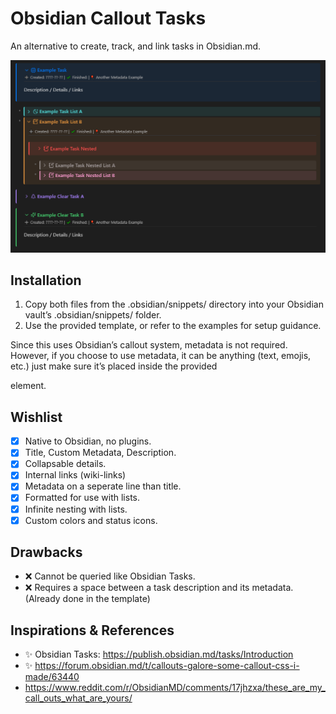 # Obsidian Callout Tasks
An alternative to create, track, and link tasks in Obsidian.md.

![preview](Obsidian%20Tasks%20Examples%20Preview.png)

## Installation
1. Copy both files from the .obsidian/snippets/ directory into your Obsidian vault’s .obsidian/snippets/ folder.
2. Use the provided template, or refer to the examples for setup guidance.

Since this uses Obsidian’s callout system, metadata is not required.
However, if you choose to use metadata, it can be anything (text, emojis, etc.) just make sure it’s placed inside the provided <div> element.

## Wishlist
- [x] Native to Obsidian, no plugins.
- [x] Title, Custom Metadata, Description.  
- [x] Collapsable details.
- [x] Internal links (wiki-links)
- [x] Metadata on a seperate line than title.  
- [x] Formatted for use with lists.
- [x] Infinite nesting with lists.
- [x] Custom colors and status icons. 

## Drawbacks
- ❌ Cannot be queried like Obsidian Tasks.
- ❌ Requires a space between a task description and its metadata. (Already done in the template)

## Inspirations & References 
- ✨ Obsidian Tasks: https://publish.obsidian.md/tasks/Introduction
- ✨ https://forum.obsidian.md/t/callouts-galore-some-callout-css-i-made/63440
- https://www.reddit.com/r/ObsidianMD/comments/17jhzxa/these_are_my_call_outs_what_are_yours/
